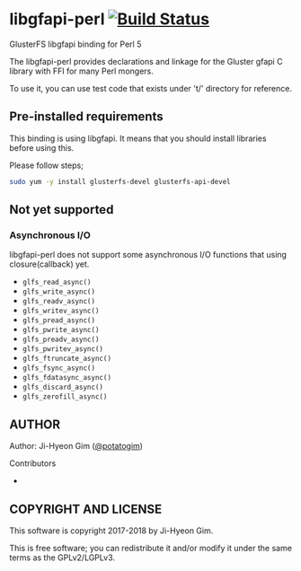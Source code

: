 # libgfapi-perl [![Build Status](https://travis-ci.org/potatogim/libgfapi-perl.svg?branch=master)](https://travis-ci.org/potatogim/libgfapi-perl)

GlusterFS libgfapi binding for Perl 5

The libgfapi-perl provides declarations and linkage for the Gluster gfapi C library with FFI for many Perl mongers.

To use it, you can use test code that exists under 't/' directory for reference.

## Pre-installed requirements

This binding is using libgfapi. It means that you should install libraries before using this.


Please follow steps;
```sh
sudo yum -y install glusterfs-devel glusterfs-api-devel
```

## Not yet supported

### Asynchronous I/O

libgfapi-perl does not support some asynchronous I/O functions that using closure(callback) yet.

* ```glfs_read_async()```
* ```glfs_write_async()```
* ```glfs_readv_async()```
* ```glfs_writev_async()```
* ```glfs_pread_async()```
* ```glfs_pwrite_async()```
* ```glfs_preadv_async()```
* ```glfs_pwritev_async()```
* ```glfs_ftruncate_async()```
* ```glfs_fsync_async()```
* ```glfs_fdatasync_async()```
* ```glfs_discard_async()```
* ```glfs_zerofill_async()```

## AUTHOR

Author: Ji-Hyeon Gim ([@potatogim](https://github.com/potatogim))

Contributors

- 

## COPYRIGHT AND LICENSE

This software is copyright 2017-2018 by Ji-Hyeon Gim.

This is free software; you can redistribute it and/or modify it under the same terms as the GPLv2/LGPLv3.

